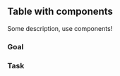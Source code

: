 <script>
  import Exercise from '$lib/components/Exercise.svelte';
  import Solution from '$lib/components/Solution.svelte';
  import Table from '$lib/excercises/102-components/App.svelte';
</script>

## Table with components

Some description, use components!

### Goal

<Table />

### Task

<Exercise id="0ae89abfb66f482daf6f3c135ef4bb71" /> 

<Solution id="cd89094bb14a4d428ce1e1509f0383d0" />

